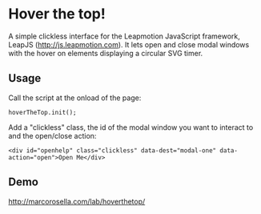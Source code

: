 Hover the top!
=============

A simple clickless interface for the Leapmotion JavaScript framework, LeapJS (http://js.leapmotion.com).
It lets open and close modal windows with the hover on elements displaying a circular SVG timer.
 

Usage
-------------------------
Call the script at the onload of the page:
```
hoverTheTop.init();
```
Add a "clickless" class, the id of the modal window you want to interact to and the open/close action:

```
<div id="openhelp" class="clickless" data-dest="modal-one" data-action="open">Open Me</div>
```

Demo
-------------------------
http://marcorosella.com/lab/hoverthetop/